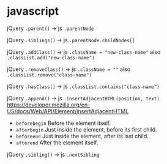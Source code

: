 # javascript
jQuery `.parent()` -> js `.parentNode`

jQuery `.siblings()` -> js `.parentNode.childNodes[]`

jQuery `.addClass()` -> js `.className = "new-class-name"` also `.classList.add("new-class-name")`

jQuery `.removeClass()` -> js `.className = ""` also `.classList.remove("class-name")`

jQuery `.hasClass()` -> js `.classList.contains("class-name")`

jQuery `.append()` -> js `.insertAdjacentHTML(position, text)` https://developer.mozilla.org/en-US/docs/Web/API/Element/insertAdjacentHTML

  * `beforebegin` Before the element itself.
  * `afterbegin` Just inside the element, before its first child.
  * `beforeend` Just inside the element, after its last child.
  * `afterend` After the element itself.

jQuery `.sibling()` -> js `.nextSibling`
